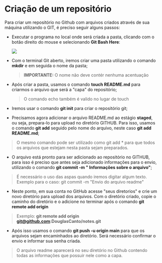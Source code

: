# Criação de um repositório

Para criar um repositório no Github com arquivos criados através de sua máquina utilizando o GIT, é preciso seguir alguns passos:

- Executar o programa no local onde será criada a pasta, clicando com o botão direito do mouse e selecionando **Git Bash Here**:
  
  ![](C:\Users\dougl\AppData\Roaming\marktext\images\2022-01-06-17-08-25-image.png)

- Com o terminal Git aberto, iremos criar uma pasta utilizando o comando **mkdir** e em seguida o nome da pasta;
  
  > **IMPORTANTE:** O nome não deve contér nenhuma acentuação

- Após criar a pasta, usamos o comando **touch README.md** para criarmos o arquivo que será a "capa" do repositório;
  
  > O comando echo também é valido no lugar de touch

- Iremos usar o comando **git init** para criar o repositório git;

- Precisamos agora adicionar o arquivo README.md ao estágio **staged**, ou seja, prepara-lo para upload no diretório GITHUB. Para isso, usamos o comando **git add**  seguido pelo nome do arquivo, neste caso **git add README.md**;

> O mesmo comando pode ser utilizado como git add * para que todos os arquivos que estejam nesta pasta sejam preparados.

- O arquivo está pronto para ser adicionado ao repositório no GITHUB, para isso é preciso que antes seja adicionado informações para o envio, utilizando o comando **git commit -m " Informações sobre o arquivo"**;

> É necessário o uso das aspas quando iremos digitar algum texto. Exemplo para o caso: git commit -m "Envio do arquivo readme"

- Neste ponto, em sua conta no GitHub acesse "seus diretorios" e crie um novo diretório para upload dos arquivos. Com o diretório criado, copie o caminho do diretório e o adicione no terminar após o comando **git remote add origin** 

> Exemplo: **git remote add origin git@github.com:DouglasCanto/notes.git**

- Após isso usamos o comando **git push -u origin main** para que os arquivos sejam encaminhados ao diretório. Será necessário confirmar o envio e informar sua senha criada.

> O arquivo readme aparecerá no seu diretório no Github contendo todas as informações que possuir nele como a capa.
